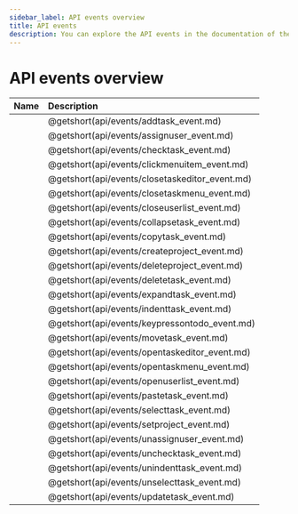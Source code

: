```yaml
---
sidebar_label: API events overview
title: API events 
description: You can explore the API events in the documentation of the DHTMLX JavaScript To Do List library. Browse developer guides and API reference, try out code examples and live demos, and download a free 30-day evaluation version of DHTMLX To Do List.
---
```


# API events overview


| Name                                    | Description                                    |
| :-------------------------------------- | :--------------------------------------------- |
| [](api/events/addtask_event.md)         | @getshort(api/events/addtask_event.md)         |
| [](api/events/assignuser_event.md)      | @getshort(api/events/assignuser_event.md)      |
| [](api/events/checktask_event.md)       | @getshort(api/events/checktask_event.md)       |
| [](api/events/clickmenuitem_event.md)   | @getshort(api/events/clickmenuitem_event.md)   |
| [](api/events/closetaskeditor_event.md) | @getshort(api/events/closetaskeditor_event.md) |
| [](api/events/closetaskmenu_event.md)   | @getshort(api/events/closetaskmenu_event.md)   |
| [](api/events/closeuserlist_event.md)   | @getshort(api/events/closeuserlist_event.md)   |
| [](api/events/collapsetask_event.md)    | @getshort(api/events/collapsetask_event.md)    |
| [](api/events/copytask_event.md)        | @getshort(api/events/copytask_event.md)        |
| [](api/events/createproject_event.md)   | @getshort(api/events/createproject_event.md)   |
| [](api/events/deleteproject_event.md)   | @getshort(api/events/deleteproject_event.md)   |
| [](api/events/deletetask_event.md)      | @getshort(api/events/deletetask_event.md)      |
| [](api/events/expandtask_event.md)      | @getshort(api/events/expandtask_event.md)      |
| [](api/events/indenttask_event.md)      | @getshort(api/events/indenttask_event.md)      |
| [](api/events/keypressontodo_event.md)  | @getshort(api/events/keypressontodo_event.md)  |
| [](api/events/movetask_event.md)        | @getshort(api/events/movetask_event.md)        |
| [](api/events/opentaskeditor_event.md)  | @getshort(api/events/opentaskeditor_event.md)  |
| [](api/events/opentaskmenu_event.md)    | @getshort(api/events/opentaskmenu_event.md)    |
| [](api/events/openuserlist_event.md)    | @getshort(api/events/openuserlist_event.md)    |
| [](api/events/pastetask_event.md)       | @getshort(api/events/pastetask_event.md)       |
| [](api/events/selecttask_event.md)      | @getshort(api/events/selecttask_event.md)      |
| [](api/events/setproject_event.md)      | @getshort(api/events/setproject_event.md)      |
| [](api/events/unassignuser_event.md)    | @getshort(api/events/unassignuser_event.md)    |
| [](api/events/unchecktask_event.md)     | @getshort(api/events/unchecktask_event.md)     |
| [](api/events/unindenttask_event.md)    | @getshort(api/events/unindenttask_event.md)    |
| [](api/events/unselecttask_event.md)    | @getshort(api/events/unselecttask_event.md)    |
| [](api/events/updatetask_event.md)      | @getshort(api/events/updatetask_event.md)      |
